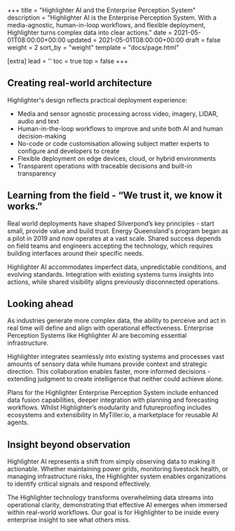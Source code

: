 +++
title = "Highlighter AI and the Enterprise Perception System"
description = "Highlighter AI is the Enterprise Perception System. With a media-agnostic, human-in-loop workflows, and flexible deployment, Highlighter turns complex data into clear actions."
date = 2021-05-01T08:00:00+00:00
updated = 2021-05-01T08:00:00+00:00
draft = false
weight = 2
sort_by = "weight"
template = "docs/page.html"

[extra]
lead = ''
toc = true
top = false
+++

## Creating real-world architecture
Highlighter's design reflects practical deployment experience:
* Media and sensor agnostic processing across video, imagery, LIDAR, audio and text
* Human-in-the-loop workflows to improve and unite both AI and human decision-making
* No-code or code customisation allowing subject matter experts to configure and developers to create
* Flexible deployment on edge devices, cloud, or hybrid environments
* Transparent operations with traceable decisions and built-in transparency

## Learning from the field - “We trust it, we know it works.”
Real world deployments have shaped Silverpond’s key principles - start small, provide value and build trust. Energy Queensland's program began as a pilot in 2019 and now operates at a vast scale. Shared success depends on field teams and engineers accepting the technology, which requires building interfaces around their specific needs.

Highlighter AI accommodates imperfect data, unpredictable conditions, and evolving standards. Integration with existing systems turns insights into actions, while shared visibility aligns previously disconnected operations.

## Looking ahead
As industries generate more complex data, the ability to perceive and act in real time will define and align with operational effectiveness. Enterprise Perception Systems like Highlighter AI are becoming essential infrastructure.

Highlighter integrates seamlessly into existing systems and processes vast amounts of sensory data while humans provide context and strategic direction. This collaboration enables faster, more informed decisions - extending judgment to create intelligence that neither could achieve alone.

Plans for the Highlighter Enterprise Perception System include enhanced data fusion capabilities, deeper integration with planning and forecasting workflows. Whilst Highlighter’s modularity and futureproofing includes ecosystems and extensibility in MyTiller.io, a marketplace for reusable AI agents.

## Insight beyond observation
Highlighter AI represents a shift from simply observing data to making it actionable. Whether maintaining power grids, monitoring livestock health, or managing infrastructure risks, the Highlighter system enables organizations to identify critical signals and respond effectively.

The Highlighter technology transforms overwhelming data streams into operational clarity, demonstrating that effective AI emerges when immersed within real-world workflows. Our goal is for Highlighter to be inside every enterprise insight to see what others miss. 


